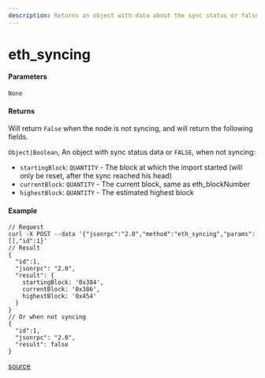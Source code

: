 ```yaml
---
description: Returns an object with data about the sync status or false.
---
```


# eth\_syncing

#### Parameters

`None`

#### Returns

Will return `False` when the node is not syncing, and will return the following fields.

`Object|Boolean`, An object with sync status data or `FALSE`, when not syncing:

* `startingBlock`: `QUANTITY` - The block at which the import started (will only be reset, after the sync reached his head)
* `currentBlock`: `QUANTITY` - The current block, same as eth\_blockNumber
* `highestBlock`: `QUANTITY` - The estimated highest block

#### Example

```
// Request
curl -X POST --data '{"jsonrpc":"2.0","method":"eth_syncing","params":[],"id":1}'
// Result
{
  "id":1,
  "jsonrpc": "2.0",
  "result": {
    startingBlock: '0x384',
    currentBlock: '0x386',
    highestBlock: '0x454'
  }
}
// Or when not syncing
{
  "id":1,
  "jsonrpc": "2.0",
  "result": false
}
```

[source](https://ethereum.org/en/developers/docs/apis/json-rpc/#eth\_syncing)

